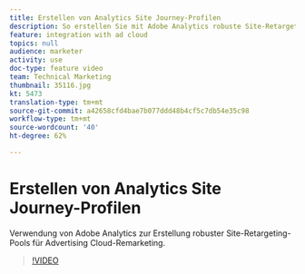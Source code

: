 ```yaml
---
title: Erstellen von Analytics Site Journey-Profilen
description: So erstellen Sie mit Adobe Analytics robuste Site-Retargeting-Pools für das Advertising Cloud-Remarketing.
feature: integration with ad cloud
topics: null
audience: marketer
activity: use
doc-type: feature video
team: Technical Marketing
thumbnail: 35116.jpg
kt: 5473
translation-type: tm+mt
source-git-commit: a42658cfd4bae7b077ddd48b4cf5c7db54e35c98
workflow-type: tm+mt
source-wordcount: '40'
ht-degree: 62%

---
```



# Erstellen von Analytics Site Journey-Profilen

Verwendung von Adobe Analytics zur Erstellung robuster Site-Retargeting-Pools für Advertising Cloud-Remarketing.

>[!VIDEO](https://video.tv.adobe.com/v/35116/?quality=12&learn=on)
